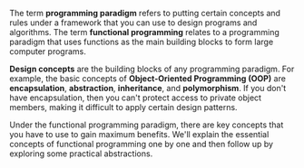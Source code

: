 The term **programming paradigm** refers to putting certain concepts and rules under a framework that you can use to design programs and algorithms. The term **functional programming** relates to a programming paradigm that uses functions as the main building blocks to form large computer programs.

**Design concepts** are the building blocks of any programming paradigm. For example, the basic concepts of **Object-Oriented Programming (OOP)** are **encapsulation**, **abstraction**, **inheritance**, and **polymorphism**. If you don't have encapsulation, then you can't protect access to private object members, making it difficult to apply certain design patterns.

Under the functional programming paradigm, there are key concepts that you have to use to gain maximum benefits. We'll explain the essential concepts of functional programming one by one and then follow up by exploring some practical abstractions.
